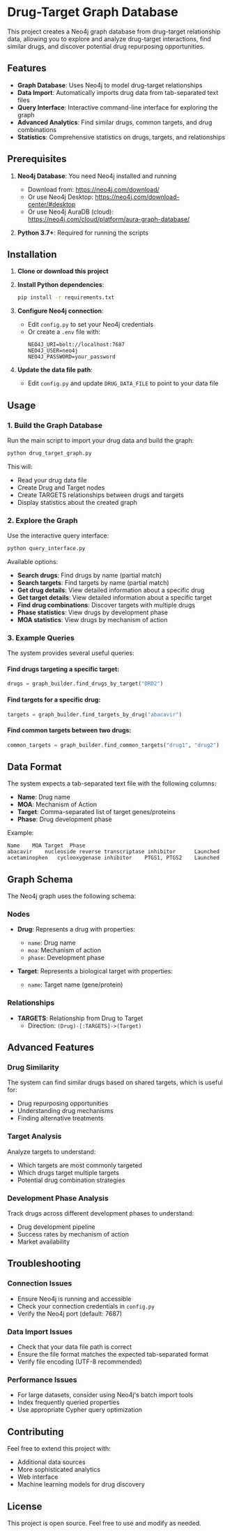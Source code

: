 # Drug-Target Graph Database

This project creates a Neo4j graph database from drug-target relationship data, allowing you to explore and analyze drug-target interactions, find similar drugs, and discover potential drug repurposing opportunities.

## Features

- **Graph Database**: Uses Neo4j to model drug-target relationships
- **Data Import**: Automatically imports drug data from tab-separated text files
- **Query Interface**: Interactive command-line interface for exploring the graph
- **Advanced Analytics**: Find similar drugs, common targets, and drug combinations
- **Statistics**: Comprehensive statistics on drugs, targets, and relationships

## Prerequisites

1. **Neo4j Database**: You need Neo4j installed and running
   - Download from: https://neo4j.com/download/
   - Or use Neo4j Desktop: https://neo4j.com/download-center/#desktop
   - Or use Neo4j AuraDB (cloud): https://neo4j.com/cloud/platform/aura-graph-database/

2. **Python 3.7+**: Required for running the scripts

## Installation

1. **Clone or download this project**

2. **Install Python dependencies**:
   ```bash
   pip install -r requirements.txt
   ```

3. **Configure Neo4j connection**:
   - Edit `config.py` to set your Neo4j credentials
   - Or create a `.env` file with:
     ```
     NEO4J_URI=bolt://localhost:7687
     NEO4J_USER=neo4j
     NEO4J_PASSWORD=your_password
     ```

4. **Update the data file path**:
   - Edit `config.py` and update `DRUG_DATA_FILE` to point to your data file

## Usage

### 1. Build the Graph Database

Run the main script to import your drug data and build the graph:

```bash
python drug_target_graph.py
```

This will:
- Read your drug data file
- Create Drug and Target nodes
- Create TARGETS relationships between drugs and targets
- Display statistics about the created graph

### 2. Explore the Graph

Use the interactive query interface:

```bash
python query_interface.py
```

Available options:
- **Search drugs**: Find drugs by name (partial match)
- **Search targets**: Find targets by name (partial match)
- **Get drug details**: View detailed information about a specific drug
- **Get target details**: View detailed information about a specific target
- **Find drug combinations**: Discover targets with multiple drugs
- **Phase statistics**: View drugs by development phase
- **MOA statistics**: View drugs by mechanism of action

### 3. Example Queries

The system provides several useful queries:

#### Find drugs targeting a specific target:
```python
drugs = graph_builder.find_drugs_by_target("DRD2")
```

#### Find targets for a specific drug:
```python
targets = graph_builder.find_targets_by_drug("abacavir")
```

#### Find common targets between two drugs:
```python
common_targets = graph_builder.find_common_targets("drug1", "drug2")
```

## Data Format

The system expects a tab-separated text file with the following columns:
- **Name**: Drug name
- **MOA**: Mechanism of Action
- **Target**: Comma-separated list of target genes/proteins
- **Phase**: Drug development phase

Example:
```
Name	MOA	Target	Phase
abacavir	nucleoside reverse transcriptase inhibitor		Launched
acetaminophen	cyclooxygenase inhibitor	PTGS1, PTGS2	Launched
```

## Graph Schema

The Neo4j graph uses the following schema:

### Nodes
- **Drug**: Represents a drug with properties:
  - `name`: Drug name
  - `moa`: Mechanism of action
  - `phase`: Development phase

- **Target**: Represents a biological target with properties:
  - `name`: Target name (gene/protein)

### Relationships
- **TARGETS**: Relationship from Drug to Target
  - Direction: `(Drug)-[:TARGETS]->(Target)`

## Advanced Features

### Drug Similarity
The system can find similar drugs based on shared targets, which is useful for:
- Drug repurposing opportunities
- Understanding drug mechanisms
- Finding alternative treatments

### Target Analysis
Analyze targets to understand:
- Which targets are most commonly targeted
- Which drugs target multiple targets
- Potential drug combination strategies

### Development Phase Analysis
Track drugs across different development phases to understand:
- Drug development pipeline
- Success rates by mechanism of action
- Market availability

## Troubleshooting

### Connection Issues
- Ensure Neo4j is running and accessible
- Check your connection credentials in `config.py`
- Verify the Neo4j port (default: 7687)

### Data Import Issues
- Check that your data file path is correct
- Ensure the file format matches the expected tab-separated format
- Verify file encoding (UTF-8 recommended)

### Performance Issues
- For large datasets, consider using Neo4j's batch import tools
- Index frequently queried properties
- Use appropriate Cypher query optimization

## Contributing

Feel free to extend this project with:
- Additional data sources
- More sophisticated analytics
- Web interface
- Machine learning models for drug discovery

## License

This project is open source. Feel free to use and modify as needed.
